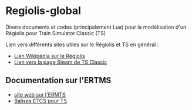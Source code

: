 # Regiolis-global
Divers documents et codes (principalement Lua) pour la modélisation d'un Régiolis pour Train Simulator Classic (TS)

Lien vers différents sites utiles sur le Régiolis et TS en général :

* [Lien Wikipédia sur le Régiolis](https://fr.wikipedia.org/wiki/R%C3%A9giolis)
* [Lien vers la page Steam de TS Classic](https://store.steampowered.com/app/24010/Train_Simulator_Classic/)

## Documentation sur l'ERTMS
* [site web sur l'ERMTS](https://www.ertms.net/)
* [Balises ETCS pour TS](https://sktrains.be/fr/decor/42-sktrains-etcs-eurobalise.html)

